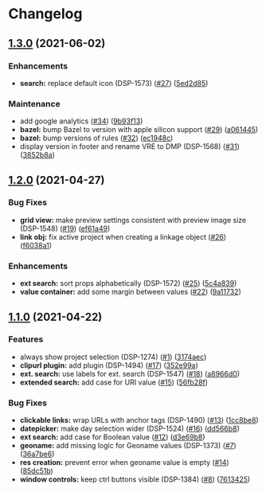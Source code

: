 # Changelog

## [1.3.0](https://www.github.com/dasch-swiss/dsp-tangoh-app/compare/v1.2.0...v1.3.0) (2021-06-02)


### Enhancements

* **search:** replace default icon (DSP-1573) ([#27](https://www.github.com/dasch-swiss/dsp-tangoh-app/issues/27)) ([5ed2d85](https://www.github.com/dasch-swiss/dsp-tangoh-app/commit/5ed2d8593c4fb9805263a9830bd1d0c22730401f))


### Maintenance

* add google analytics ([#34](https://www.github.com/dasch-swiss/dsp-tangoh-app/issues/34)) ([9b93f13](https://www.github.com/dasch-swiss/dsp-tangoh-app/commit/9b93f131b8d8d18f55a8a7276d5695a6caa0a2a0))
* **bazel:** bump Bazel to version with apple silicon support ([#29](https://www.github.com/dasch-swiss/dsp-tangoh-app/issues/29)) ([a061445](https://www.github.com/dasch-swiss/dsp-tangoh-app/commit/a06144575b7d0c8995b9680b3516639bc5723eb1))
* **bazel:** bump versions of rules ([#32](https://www.github.com/dasch-swiss/dsp-tangoh-app/issues/32)) ([ec1948c](https://www.github.com/dasch-swiss/dsp-tangoh-app/commit/ec1948cc1de341bf0de91a3428ac1d235037f026))
* display version in footer and rename VRE to DMP (DSP-1568) ([#31](https://www.github.com/dasch-swiss/dsp-tangoh-app/issues/31)) ([3852b8a](https://www.github.com/dasch-swiss/dsp-tangoh-app/commit/3852b8a9991e2eeac73f20c35fb24d54dc383241))

## [1.2.0](https://www.github.com/dasch-swiss/dsp-tangoh-app/compare/v1.1.0...v1.2.0) (2021-04-27)


### Bug Fixes

* **grid view:** make preview settings consistent with preview image size (DSP-1548) ([#19](https://www.github.com/dasch-swiss/dsp-tangoh-app/issues/19)) ([ef61a49](https://www.github.com/dasch-swiss/dsp-tangoh-app/commit/ef61a49971166066e3badb411e823159c90753d1))
* **link obj:** fix active project when creating a linkage object ([#26](https://www.github.com/dasch-swiss/dsp-tangoh-app/issues/26)) ([f6038a1](https://www.github.com/dasch-swiss/dsp-tangoh-app/commit/f6038a13cbff519cf2c8a9f0ac40aa342dd78320))


### Enhancements

* **ext search:** sort props alphabetically (DSP-1572) ([#25](https://www.github.com/dasch-swiss/dsp-tangoh-app/issues/25)) ([5c4a839](https://www.github.com/dasch-swiss/dsp-tangoh-app/commit/5c4a839184afc43616aa62b1f26fb348d267427b))
* **value container:** add some margin between values ([#22](https://www.github.com/dasch-swiss/dsp-tangoh-app/issues/22)) ([9a11732](https://www.github.com/dasch-swiss/dsp-tangoh-app/commit/9a117327c0ef7a1d73c2589d770bae91cb36f39c))

## [1.1.0](https://www.github.com/dasch-swiss/dsp-tangoh-app/compare/1.0.1...v1.1.0) (2021-04-22)


### Features

* always show project selection (DSP-1274) ([#1](https://www.github.com/dasch-swiss/dsp-tangoh-app/issues/1)) ([3174aec](https://www.github.com/dasch-swiss/dsp-tangoh-app/commit/3174aecbf0cf7a223fd3f8b5fd6ff1671e8238cf))
* **clipurl plugin:** add plugin (DSP-1494) ([#17](https://www.github.com/dasch-swiss/dsp-tangoh-app/issues/17)) ([352e99a](https://www.github.com/dasch-swiss/dsp-tangoh-app/commit/352e99ae50cbe1d5b14d52925b335474f63cb06e))
* **ext. search:** use labels for ext. search (DSP-1547) ([#18](https://www.github.com/dasch-swiss/dsp-tangoh-app/issues/18)) ([a8966d0](https://www.github.com/dasch-swiss/dsp-tangoh-app/commit/a8966d09bfc80153e42947466dd69bd83f8ed600))
* **extended search:** add case for URI value ([#15](https://www.github.com/dasch-swiss/dsp-tangoh-app/issues/15)) ([56fb28f](https://www.github.com/dasch-swiss/dsp-tangoh-app/commit/56fb28f5def2ec3067da838e04bea70d51a30c04))


### Bug Fixes

* **clickable links:** wrap URLs with anchor tags (DSP-1490) ([#13](https://www.github.com/dasch-swiss/dsp-tangoh-app/issues/13)) ([1cc8be8](https://www.github.com/dasch-swiss/dsp-tangoh-app/commit/1cc8be8a897bc9d002570a610e1f355ca6c0436f))
* **datepicker:** make day selection wider (DSP-1524) ([#16](https://www.github.com/dasch-swiss/dsp-tangoh-app/issues/16)) ([dd566b8](https://www.github.com/dasch-swiss/dsp-tangoh-app/commit/dd566b8b7949d273e93cdbb5f4b18e93b0b8d6b9))
* **ext search:** add case for Boolean value ([#12](https://www.github.com/dasch-swiss/dsp-tangoh-app/issues/12)) ([d3e69b8](https://www.github.com/dasch-swiss/dsp-tangoh-app/commit/d3e69b8b1a374a775777385d34c3ac37aa52079e))
* **geoname:** add missing logic for Geoname values (DSP-1373) ([#7](https://www.github.com/dasch-swiss/dsp-tangoh-app/issues/7)) ([36a7be6](https://www.github.com/dasch-swiss/dsp-tangoh-app/commit/36a7be60653820c5ccef3abb88f6605081cff3a3))
* **res creation:** prevent error when geoname value is empty ([#14](https://www.github.com/dasch-swiss/dsp-tangoh-app/issues/14)) ([85dc51b](https://www.github.com/dasch-swiss/dsp-tangoh-app/commit/85dc51b2f13a44a051ffd618b083819999411f6d))
* **window controls:** keep ctrl buttons visible (DSP-1384) ([#8](https://www.github.com/dasch-swiss/dsp-tangoh-app/issues/8)) ([7613425](https://www.github.com/dasch-swiss/dsp-tangoh-app/commit/7613425e521d92e31e7adbeca78c963c130de2c3))
